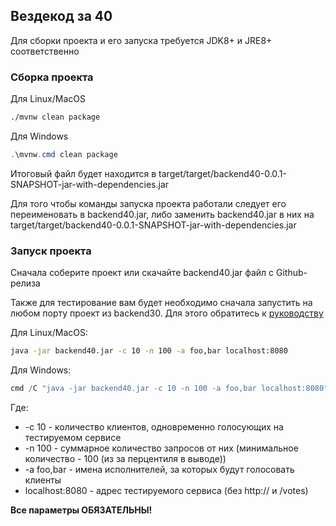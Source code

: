 ## Вездекод за 40

Для сборки проекта и его запуска требуется JDK8+ и JRE8+ соответственно
### Сборка проекта
Для Linux/MacOS
```bash
./mvnw clean package
```

Для Windows
```powershell
.\mvnw.cmd clean package
```
Итоговый файл будет находится в target/target/backend40-0.0.1-SNAPSHOT-jar-with-dependencies.jar

Для того чтобы команды запуска проекта работали следует его переименовать в backend40.jar, либо заменить backend40.jar в них на target/target/backend40-0.0.1-SNAPSHOT-jar-with-dependencies.jar

### Запуск проекта
Сначала соберите проект или скачайте backend40.jar файл с Github-релиза

Также для тестирование вам будет необходимо сначала запустить на любом порту проект из backend30. Для этого обратитесь к [руководству](../backend30/README.md)

Для Linux/MacOS:
```bash
java -jar backend40.jar -c 10 -n 100 -a foo,bar localhost:8080
```

Для Windows:
```powershell
cmd /C "java -jar backend40.jar -c 10 -n 100 -a foo,bar localhost:8080"
```

Где:
* -с 10 - количество клиентов, одновременно голосующих на тестируемом сервисе
* -n 100 - суммарное количество запросов от них (минимальное количество - 100 (из за перцентиля в выводе))
* -a foo,bar - имена исполнителей, за которых будут голосовать клиенты
* localhost:8080 - адрес тестируемого сервиса (без http:// и /votes)

**Все параметры ОБЯЗАТЕЛЬНЫ!**